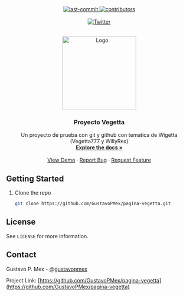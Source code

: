
<div align="center">
	<a href="#changelog">
		<img src="https://img.shields.io/github/last-commit/gustavopmex/pagina-vegetta/master?style=for-the-badge" alt="last-commit">
	</a>
	<a href="#changelog">
		<img src="https://img.shields.io/github/contributors/gustavopmex/pagina-vegetta?style=for-the-badge" alt="contributors">
	</a>
</div>
<br/>
<div align="center">
	<a href="https://twitter.com/intent/follow?screen_name=gustavopmex">
		<img src="https://img.shields.io/twitter/follow/gustavopmex?style=social" alt="Twitter">
	</a>
</div>

<!-- PROJECT LOGO -->
<br />
<p align="center">
  <a href="#">
    <img src="https://pm1.narvii.com/6687/1e6d0392c89b27962bd15921308f2b205dfe0f84_00.jpg" alt="Logo" width="200" height="200">
  </a>

  <h3 align="center">Proyecto Vegetta</h3>

  <p align="center">
    Un proyecto de prueba con git y github con tematica de Wigetta (Vegetta777 y WillyRex)
    <br />
    <a href="#"><strong>Explore the docs »</strong></a>
    <br />
    <br />
    <a href="#">View Demo</a>
    ·
    <a href="#">Report Bug</a>
    ·
    <a href="#">Request Feature</a>
  </p>
</p>



<!-- GETTING STARTED -->
## Getting Started

1. Clone the repo
   ```sh
   git clone https://github.com/GustavoPMex/pagina-vegetta.git
   ```


<!-- LICENSE -->
## License

See `LICENSE` for more information.



<!-- CONTACT -->
## Contact


Gustavo P. Mex - [@gustavopmex](https://twitter.com/gustavopmex)

Project Link: [https://github.com/GustavoPMex/pagina-vegetta](https://github.com/GustavoPMex/pagina-vegetta)




<!-- MARKDOWN LINKS & IMAGES -->

[proyecto-vegetta]: https://pbs.twimg.com/profile_images/957275924805898240/ZCrCdwlg.jpg

